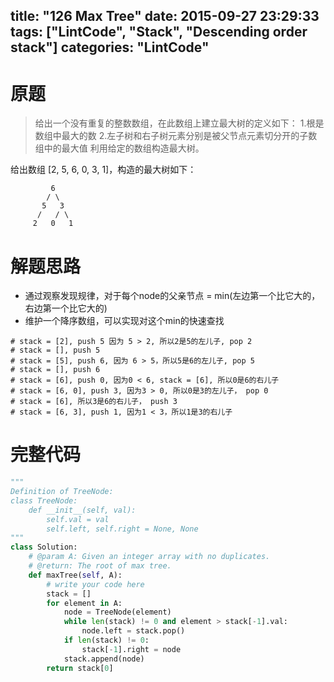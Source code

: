 title: "126 Max Tree"
date: 2015-09-27 23:29:33
tags: ["LintCode", "Stack", "Descending order stack"]
categories: "LintCode"
---

# 原题
>给出一个没有重复的整数数组，在此数组上建立最大树的定义如下：
1.根是数组中最大的数
2.左子树和右子树元素分别是被父节点元素切分开的子数组中的最大值
利用给定的数组构造最大树。

给出数组 [2, 5, 6, 0, 3, 1]，构造的最大树如下：
```
         6
        / \
       5   3
      /   / \
     2   0   1
```

# 解题思路
* 通过观察发现规律，对于每个node的父亲节点 = min(左边第一个比它大的，右边第一个比它大的)
* 维护一个降序数组，可以实现对这个min的快速查找
```
# stack = [2], push 5 因为 5 > 2, 所以2是5的左儿子, pop 2
# stack = [], push 5
# stack = [5], push 6, 因为 6 > 5，所以5是6的左儿子, pop 5
# stack = [], push 6
# stack = [6], push 0, 因为0 < 6, stack = [6], 所以0是6的右儿子
# stack = [6, 0], push 3, 因为3 > 0, 所以0是3的左儿子， pop 0
# stack = [6], 所以3是6的右儿子， push 3
# stack = [6, 3], push 1, 因为1 < 3，所以1是3的右儿子
```

# 完整代码
```python
"""
Definition of TreeNode:
class TreeNode:
    def __init__(self, val):
        self.val = val
        self.left, self.right = None, None
"""
class Solution:
    # @param A: Given an integer array with no duplicates.
    # @return: The root of max tree.
    def maxTree(self, A):
        # write your code here
        stack = []
        for element in A:
            node = TreeNode(element)
            while len(stack) != 0 and element > stack[-1].val:
                node.left = stack.pop()
            if len(stack) != 0:
                stack[-1].right = node
            stack.append(node)
        return stack[0]
```